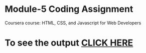 
# Module-5 Coding Assignment

Coursera course: HTML, CSS, and Javascript for Web Developers

# To see the output [CLICK HERE](https://sreevathsalya.github.io/fullstack-course4.github.io/)
